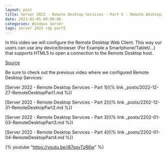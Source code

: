 ```yaml
---
layout: post
title: Server 2022 - Remote Desktop Services - Part 5 - Remote Desktop Web Client
date: 2023-01-05 09:00:00
categories: Windows Server
tags: server 2022 rdp part5
---
```


In this video we will configure the Remote Desktop Web Client. This way our users can use any device/browser (For Example a Smartphone/Tablet/...) that supports HTML5 to open a connection to the Remote Desktop host.


[Source](https://learn.microsoft.com/en-us/windows-server/remote/remote-desktop-services/clients/remote-desktop-web-client-admin)

Be sure to check out the previous video where we configured Remote Desktop Services:

[Server 2022 - Remote Desktop Services - Part 1]({% link _posts/2022-12-27-RemoteDesktopPart1.md %})

[Server 2022 - Remote Desktop Services - Part 2]({% link _posts/2202-12-31-RemoteDesktopPart2.md %})

[Server 2022 - Remote Desktop Services - Part 3]({% link _posts/2202-01-03-RemoteDesktopPart3.md %})

[Server 2022 - Remote Desktop Services - Part 4]({% link _posts/2202-01-04-RemoteDesktopPart4.md %})

{% youtube "https://youtu.be/i87spvTzR6w" %}

